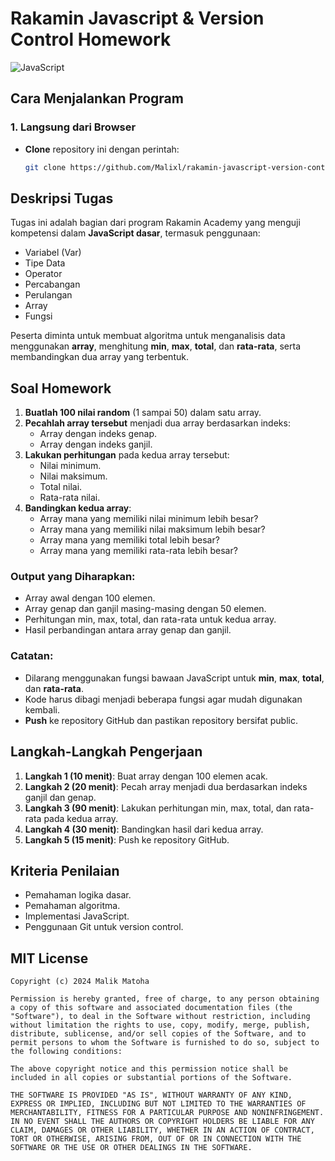 # Rakamin Javascript & Version Control Homework

![JavaScript](https://img.shields.io/badge/JavaScript-F7DF1E?style=for-the-badge&logo=javascript&logoColor=black)

## Cara Menjalankan Program

### 1. Langsung dari Browser

- **Clone** repository ini dengan perintah:
  ```bash
  git clone https://github.com/Malixl/rakamin-javascript-version-control.git
  ```

## Deskripsi Tugas

Tugas ini adalah bagian dari program Rakamin Academy yang menguji kompetensi dalam **JavaScript dasar**, termasuk penggunaan:

- Variabel (Var)
- Tipe Data
- Operator
- Percabangan
- Perulangan
- Array
- Fungsi

Peserta diminta untuk membuat algoritma untuk menganalisis data menggunakan **array**, menghitung **min**, **max**, **total**, dan **rata-rata**, serta membandingkan dua array yang terbentuk.

## Soal Homework

1. **Buatlah 100 nilai random** (1 sampai 50) dalam satu array.
2. **Pecahlah array tersebut** menjadi dua array berdasarkan indeks:
   - Array dengan indeks genap.
   - Array dengan indeks ganjil.
3. **Lakukan perhitungan** pada kedua array tersebut:
   - Nilai minimum.
   - Nilai maksimum.
   - Total nilai.
   - Rata-rata nilai.
4. **Bandingkan kedua array**:
   - Array mana yang memiliki nilai minimum lebih besar?
   - Array mana yang memiliki nilai maksimum lebih besar?
   - Array mana yang memiliki total lebih besar?
   - Array mana yang memiliki rata-rata lebih besar?

### Output yang Diharapkan:

- Array awal dengan 100 elemen.
- Array genap dan ganjil masing-masing dengan 50 elemen.
- Perhitungan min, max, total, dan rata-rata untuk kedua array.
- Hasil perbandingan antara array genap dan ganjil.

### Catatan:

- Dilarang menggunakan fungsi bawaan JavaScript untuk **min**, **max**, **total**, dan **rata-rata**.
- Kode harus dibagi menjadi beberapa fungsi agar mudah digunakan kembali.
- **Push** ke repository GitHub dan pastikan repository bersifat public.

## Langkah-Langkah Pengerjaan

1. **Langkah 1 (10 menit)**: Buat array dengan 100 elemen acak.
2. **Langkah 2 (20 menit)**: Pecah array menjadi dua berdasarkan indeks ganjil dan genap.
3. **Langkah 3 (90 menit)**: Lakukan perhitungan min, max, total, dan rata-rata pada kedua array.
4. **Langkah 4 (30 menit)**: Bandingkan hasil dari kedua array.
5. **Langkah 5 (15 menit)**: Push ke repository GitHub.

## Kriteria Penilaian

- Pemahaman logika dasar.
- Pemahaman algoritma.
- Implementasi JavaScript.
- Penggunaan Git untuk version control.

## MIT License

`Copyright (c) 2024 Malik Matoha`

`Permission is hereby granted, free of charge, to any person obtaining a copy of this software and associated documentation files (the "Software"), to deal in the Software without restriction, including without limitation the rights to use, copy, modify, merge, publish, distribute, sublicense, and/or sell copies of the Software, and to permit persons to whom the Software is furnished to do so, subject to the following conditions:`

`The above copyright notice and this permission notice shall be included in all copies or substantial portions of the Software.`

`THE SOFTWARE IS PROVIDED "AS IS", WITHOUT WARRANTY OF ANY KIND, EXPRESS OR IMPLIED, INCLUDING BUT NOT LIMITED TO THE WARRANTIES OF MERCHANTABILITY, FITNESS FOR A PARTICULAR PURPOSE AND NONINFRINGEMENT. IN NO EVENT SHALL THE AUTHORS OR COPYRIGHT HOLDERS BE LIABLE FOR ANY CLAIM, DAMAGES OR OTHER LIABILITY, WHETHER IN AN ACTION OF CONTRACT, TORT OR OTHERWISE, ARISING FROM, OUT OF OR IN CONNECTION WITH THE SOFTWARE OR THE USE OR OTHER DEALINGS IN THE SOFTWARE.`
